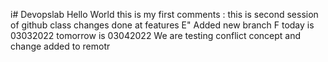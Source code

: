 i# Devopslab
Hello World 
this is my first comments :
this is second session of github class
changes done at features E"
Added new branch F
today is 03032022
tomorrow is 03042022
We are testing conflict concept and change added to remotr
